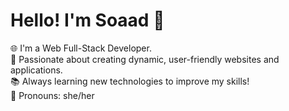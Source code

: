 # Hello! I'm Soaad 👋  
🌐 I'm a Web Full-Stack Developer.  
🚀 Passionate about creating dynamic, user-friendly websites and applications.  
📚 Always learning new technologies to improve my skills!  
🌟 Pronouns: she/her
